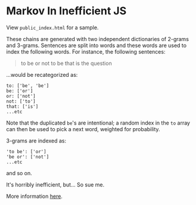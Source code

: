 # Markov In Inefficient JS

View `public_index.html` for a sample.

These chains are generated with two independent dictionaries of 2-grams and 3-grams. 
Sentences are split into words and these words are used to index the following words. 
For instance, the following sentences:

> to be or not to be
> that is the question

...would be recategorized as:

```
to: ['be', 'be']
be: ['or']
or: ['not']
not: ['to']
that: ['is']
...etc
```

Note that the duplicated `be`'s are intentional; a random index in the `to` array
can then be used to pick a next word, weighted for probability.

3-grams are indexed as:

```
'to be': ['or']
'be or': ['not']
...etc
```

and so on.

It's horribly inefficient, but... So sue me.

More information [here](http://blog.jordan.matelsky.com/markov/).

